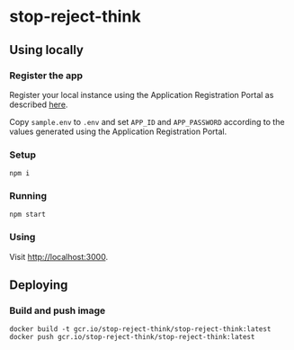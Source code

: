 # stop-reject-think

## Using locally

### Register the app

Register your local instance using the Application Registration Portal
as described
[here](https://docs.microsoft.com/en-us/outlook/rest/node-tutorial#register-the-app).

Copy `sample.env` to `.env` and set `APP_ID` and `APP_PASSWORD`
according to the values generated using the Application Registration
Portal.

### Setup

```
npm i
```

### Running

```
npm start
```

### Using

Visit <http://localhost:3000>.

## Deploying

### Build and push image

```
docker build -t gcr.io/stop-reject-think/stop-reject-think:latest
docker push gcr.io/stop-reject-think/stop-reject-think:latest
```
